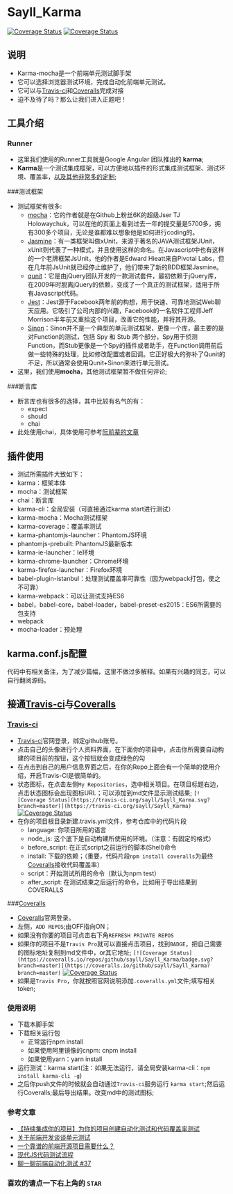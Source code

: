# Sayll_Karma
[![Coverage Status](https://travis-ci.org/sayll/Sayll_Karma.svg?branch=master)](https://travis-ci.org/sayll/Karma-Mocha)  [![Coverage Status](https://coveralls.io/repos/github/sayll/Sayll_Karma/badge.svg?branch=master)](https://coveralls.io/github/sayll/Karma-Mocha?branch=master)

## 说明
* Karma-mocha是一个前端单元测试脚手架
* 它可以选择浏览器测试环境，完成自动化前端单元测试。
* 它可以与[Travis-ci](https://travis-ci.org)和[Coveralls](https://coveralls.io)完成对接
* 迫不及待了吗？那么让我们进入正题吧！

## 工具介绍

### Runner
  * 这里我们使用的Runner工具就是Google Angular 团队推出的 **karma**;
  * **Karma**是一个测试集成框架，可以方便地以插件的形式集成测试框架、测试环境、覆盖率，[以及其他非常多的定制](https://karma-runner.github.io/1.0/config/configuration-file.html);
    
###测试框架
  * 测试框架有很多:
    * [mocha](http://mochajs.org/)：它的作者就是在Github上粉丝6K的超级Jser TJ Holowaychuk，可以在他的页面上看到过去一年的提交量是5700多，拥有300多个项目，无论是谁都难以想象他是如何进行coding的。
    * [Jasmine](https://jasmine.github.io/)：有一类框架叫做xUnit，来源于著名的JAVA测试框架JUnit，xUnit则代表了一种模式，并且使用这样的命名。在Javascript中也有这样的一个老牌框架JsUnit，他的作者是Edward Hieatt来自Pivotal Labs，但在几年前JsUnit就已经停止维护了，他们带来了新的BDD框架Jasmine。
    * [qunit](http://qunitjs.com/)：它是由jQuery团队开发的一款测试套件，最初依赖于jQuery库，在2009年时脱离jQuery的依赖，变成了一个真正的测试框架，适用于所有Javascript代码。
    * [Jest](http://facebook.github.io/jest/)：Jest源于Facebook两年前的构想，用于快速、可靠地测试Web聊天应用。它吸引了公司内部的兴趣，Facebook的一名软件工程师Jeff Morrison半年前又重拾这个项目，改善它的性能，并将其开源。
    * [Sinon](http://sinonjs.org/)：Sinon并不是一个典型的单元测试框架，更像一个库，最主要的是对Function的测试，包括 Spy 和 Stub 两个部分，Spy用于侦测Function，而Stub更像是一个Spy的插件或者助手，在Function调用前后做一些特殊的处理，比如修改配置或者回调。它正好极大的弥补了Qunit的不足，所以通常会使用Qunit+Sinon来进行单元测试。
  * 这里，我们使用**mocha**，其他测试框架暂不做任何评论;
  
###断言库
  * 断言库也有很多的选择，其中比较有名气的有：
    * expect
    * should
    * chai
  * 此处使用chai，具体使用可参考[阮前辈的文章](http://www.ruanyifeng.com/blog/2015/12/a-mocha-tutorial-of-examples.html) 
  
## 插件使用
* 测试所需插件大致如下：
 * karma：框架本体
 * mocha：测试框架
 * chai：断言库
 * karma-cli：全局安装（可直接通过karma start进行测试）
 * karma-mocha：Mocha测试框架
 * karma-coverage：覆盖率测试
 * karma-phantomjs-launcher：PhantomJS环境
 * phantomjs-prebuilt: PhantomJS最新版本
 * karma-ie-launcher：Ie环境
 * karma-chrome-launcher：Chrome环境
 * karma-firefox-launcher：Firefox环境
 * babel-plugin-istanbul：处理测试覆盖率可靠性（因为webpack打包，使之不可靠）
 * karma-webpack：可以让测试支持ES6
 * babel，babel-core，babel-loader，babel-preset-es2015：ES6所需要的包支持
 * webpack
 * mocha-loader：预处理
  
## karma.conf.js配置
代码中有相关备注，为了减少篇幅，这里不做过多解释。如果有兴趣的同志，可以自行翻阅源码。

## 接通[Travis-ci](https://travis-ci.org)与[Coveralls](https://coveralls.io)

### [Travis-ci](https://travis-ci.org)
 * [Travis-ci](https://travis-ci.org)官网登录，绑定github账号。
 * 点击自己的头像进行个人资料界面，在下面你的项目中，点击你所需要自动构建的项目前的按钮，这个按钮就会变成绿色的勾
 * 在点击到自己的用户信息界面之后，在你的Repo上面会有一个简单的使用介绍，开启Travis-CI是很简单的。
 * 状态图标，在点击左侧`My Repositories`，选中相关项目。在项目标题右边，点击状态图标会出现图标URL；可以添加到md文件显示测试结果;
 `[![Coverage Status](https://travis-ci.org/sayll/Sayll_Karma.svg?branch=master)](https://travis-ci.org/sayll/Sayll_Karma)`  [![Coverage Status](https://travis-ci.org/sayll/Sayll_Karma.svg?branch=master)](https://travis-ci.org/sayll/Sayll_Karma)
 * 在你的项目根目录新建.travis.yml文件，参考仓库中的代码片段
   * language: 你项目所用的语言
   * node_js: 这个底下是自动构建所使用的环境。（注意：有固定的格式）
   * before_script: 在正式script之前运行的脚本(Shell)命令
   * install: 下载的依赖；（重要，代码片段`npm install coveralls`为最终[Coveralls](https://coveralls.io)接收代码覆盖率）
   * script：开始测试所用的命令（默认为npm test）
   * after_script: 在测试结束之后运行的命令，比如用于导出结果到COVERALLS

###[Coveralls](https://coveralls.io)
* [Coveralls](https://coveralls.io)官网登录。
 * 左侧，`ADD REPOS`;由OFF指向ON；
 * 如果没有你要的项目可点击右下角`REFRESH PRIVATE REPOS`
 * 如果你的项目不是`Travis Pro`就可以直接点击项目，找到`BADGE`，把自己需要的图标地址复制到md文件中，or其它地址;
 `[![Coverage Status](https://coveralls.io/repos/github/sayll/Sayll_Karma/badge.svg?branch=master)](https://coveralls.io/github/sayll/Sayll_Karma?branch=master)`  [![Coverage Status](https://coveralls.io/repos/github/sayll/Sayll_Karma/badge.svg?branch=master)](https://coveralls.io/github/sayll/Sayll_Karma?branch=master)
 * 如果是`Travis Pro`，你就按照官网说明添加`.coveralls.yml`文件;填写相关token;

### 使用说明
* 下载本脚手架
* 下载相关运行包
  * 正常运行npm install 
  * 如果使用阿里镜像的cnpm: cnpm install 
  * 如果使用yarn：yarn install
* 运行测试：karma start(注：如果无法运行，请全局安装karma-cli：`npm install karma-cli -g`)
* 之后你push文件的时候就会自动通过`Travis-ci`服务运行 `karma start`;然后运行Coveralls;最后导出结果。改变md中的测试图标;

### 参考文章
* [【持续集成你的项目】为你的项目创建自动化测试和代码覆盖率测试](https://segmentfault.com/a/1190000005090444#articleHeader8)
* [关于前端开发谈谈单元测试](http://www.tychio.net/tech/2013/07/10/unit-test.html)
* [一个靠谱的前端开源项目需要什么？](https://segmentfault.com/a/1190000005859766#articleHeader12)
* [现代JS代码测试流程](https://segmentfault.com/a/1190000003869696)
* [聊一聊前端自动化测试 #37](https://github.com/tmallfe/tmallfe.github.io/issues/37)

### 喜欢的请点一下右上角的 `STAR`
